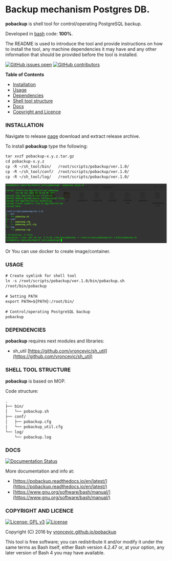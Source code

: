 # Backup mechanism Postgres DB.

**pobackup** is shell tool for control/operating PostgreSQL backup.

Developed in [bash](https://en.wikipedia.org/wiki/Bash_(Unix_shell)) code: **100%**.

The README is used to introduce the tool and provide instructions on
how to install the tool, any machine dependencies it may have and any
other information that should be provided before the tool is installed.

[![GitHub issues open](https://img.shields.io/github/issues/vroncevic/pobackup.svg)](https://github.com/vroncevic/pobackup/issues)
 [![GitHub contributors](https://img.shields.io/github/contributors/vroncevic/pobackup.svg)](https://github.com/vroncevic/pobackup/graphs/contributors)

<!-- START doctoc -->
**Table of Contents**

- [Installation](#installation)
- [Usage](#usage)
- [Dependencies](#dependencies)
- [Shell tool structure](#shell-tool-structure)
- [Docs](#docs)
- [Copyright and Licence](#copyright-and-licence)
<!-- END doctoc -->

### INSTALLATION

Navigate to release [page](https://github.com/vroncevic/pobackup/releases) download and extract release archive.

To install **pobackup** type the following:

```
tar xvzf pobackup-x.y.z.tar.gz
cd pobackup-x.y.z
cp -R ~/sh_tool/bin/   /root/scripts/pobackup/ver.1.0/
cp -R ~/sh_tool/conf/  /root/scripts/pobackup/ver.1.0/
cp -R ~/sh_tool/log/   /root/scripts/pobackup/ver.1.0/
```

![alt tag](https://raw.githubusercontent.com/vroncevic/pobackup/dev/docs/setup_tree.png)

Or You can use docker to create image/container.

### USAGE

```
# Create symlink for shell tool
ln -s /root/scripts/pobackup/ver.1.0/bin/pobackup.sh /root/bin/pobackup

# Setting PATH
export PATH=${PATH}:/root/bin/

# Control/operating PostgreSQL backup
pobackup
```

### DEPENDENCIES

**pobackup** requires next modules and libraries:
* sh_util [https://github.com/vroncevic/sh_util](https://github.com/vroncevic/sh_util)

### SHELL TOOL STRUCTURE

**pobackup** is based on MOP.

Code structure:
```
.
├── bin/
│   └── pobackup.sh
├── conf/
│   ├── pobackup.cfg
│   └── pobackup_util.cfg
└── log/
    └── pobackup.log
```

### DOCS

[![Documentation Status](https://readthedocs.org/projects/pobackup/badge/?version=latest)](https://pobackup.readthedocs.io/projects/pobackup/en/latest/?badge=latest)

More documentation and info at:
* [https://pobackup.readthedocs.io/en/latest/](https://pobackup.readthedocs.io/en/latest/)
* [https://www.gnu.org/software/bash/manual/](https://www.gnu.org/software/bash/manual/)

### COPYRIGHT AND LICENCE

[![License: GPL v3](https://img.shields.io/badge/License-GPLv3-blue.svg)](https://www.gnu.org/licenses/gpl-3.0) [![License](https://img.shields.io/badge/License-Apache%202.0-blue.svg)](https://opensource.org/licenses/Apache-2.0)

Copyright (C) 2016 by [vroncevic.github.io/pobackup](https://vroncevic.github.io/pobackup)

This tool is free software; you can redistribute it and/or modify
it under the same terms as Bash itself, either Bash version 4.2.47 or,
at your option, any later version of Bash 4 you may have available.

